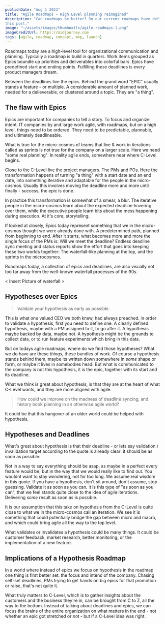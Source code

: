 ```yaml
---
publishDate: "Aug 1 2023"
title: "Agile Roadmaps - High Level planning reimagined"
description: "Can roadmaps be better? Do our current roadmaps have deficiencies? Let's find out in
this post."
image: "~/assets/images/thumbnails/agile-roadmaps-1.png"
imageCreditUrl: https://midjourney.com
tags: [agile, roadmap, concept, mvp, launch]
---
```


Roadmaps today are a high-level tool for organizational communication and planning. Typically a
roadmap is build in quarters. Work items grouped as Epics boundle up priorities and deliverables
into colorful bars. Epics have predefined start and ending points. Fulfilling these deadlines is
every product managers dream.

Between the deadlines live the epics. Behind the grand word "EPIC" usually stands a feature - or
multiple. A considerable amount of planned work, needed for a delieverable, or clustered around a
topic. They are "a thing".

## The flaw with Epics

Epics are important for companies to tell a story. To focus and organize intent. IT companies by
and large work agile, with roadmaps, but on a high level, things need to be ordered. They need to
be predictable, plannable, and ultimately deadlineable.

What is true for the micro-cosmos of teams that live & work in iterations called as sprints is not true
for the company on a larger scale. Here we need "some real planning". In reality agile ends,
somewhere near where C-Level begins.

Close to the C-Level live the project managers. The PMs and POs. Here the transformation happens
of turning "a thing" with a start date and an end date, into something iterative and adaptable for
the people in the micro-cosmos. Usually this involves moving the deadline more and more until
finally - success, the epic is done.

In practice this transformation is somewhat of a smear, a blur. The iterative people in the
micro-cosmos learn about the expected deadline hovering over them, while the executive people
learn bits about the mess happening during execution. At it's core, storytelling.

If looked at closely, Epics today represent something that we in the micro-cosmos thought we were
already done with. A predetermined path, planned from beginning to end. After it starts, what
becomes more and more the single focus of the PMs is: Will we meet the deadline? Endless deadline
sync meeting and status reports show the effort that goes into keeping these two worlds together:
The waterfall-like planning at the top, and the sprints in the microcosmos.

Roadmaps today, a collection of epics and deadlines, are also visually not too far away from the
well-known waterfall processes of the 90s.

< Insert Picture of waterfall >

## Hypotheses over Epics

> Validate your hypothesis as early as possible.

This is what one valued CEO we both knew, had always preached. In order to validate a hypothesis,
first you need to define one. A clearly defined hypothesis, maybe with a PM assigned to it, to go
after it. A hypothesis maybe backed by data, maybe not. A hypothesis might be the grounds to
collect data, or to run feature experiments which bring in this data.

But on todays agile roadmaps, where do we find those hypotheses? What we do have are these
*things*, these bundles of work. Of course a hypothesis stands behind them, maybe its written down
somewhere in *some* shape or form, or maybe it lives in somebodies head. But what is communicated
to the company is not this hypothesis, it is the epic, together with its start and its deadline.

What we think is great about hypothesis, is that they are at the heart of what C-Level wants, and
they are more aligned with agile.

> How could we improve on the madness of deadline syncing, and history book planning in an
> otherwise agile world?

It could be that this hangover of an older world could be helped with hypothesis.

## Hypotheses and Deadlines

What's great about hypothesis is that their deadline - or lets say validation / invalidation
target according to the quote is already clear: it should be as soon as possible.

Not in a way to say everything should be asap, as maybe in a perfect every feature would be, but
in the way that we would really like to find out. You wouldnt want to stay wondering, not for too
long. We assume real wisdom in this quote. If you have a hypothesis, don't sit around, don't
assume, stop guessing. Validate it as soon as you can. It is this type of "as soon as you can",
that we feel stands quite close to the idea of agile iterations. Delivering *some* result as soon
as is possible.

It is our assumption that this take on hypothesis from the C-Level is quite close to what we in
the micro-cosmos call an iteration. We see it is something that could potentially bridge the gap
between micro and macro, and which could bring agile all the way to the top level.

What validates or invalidates a hypothesis could be many things. It could be customer feedback,
market research, better monitoring, or the implementation of a new feature.

## Implications of a Hypothesis Roadmap

In a world where instead of epics we focus on hypothesis in the roadmap one thing is first better
set: the focus and intend of the company. Chasing self-set deadlines, PMs trying to get hands on
big epics for that promotion or raise, that's not quite it.

What truly matters to C-Level, which is to gather insights about the customers and the business
they're in, can be brought from C to Z, all the way to the bottom. Instead of talking about
deadlines and epics, we can focus the brains of the entire organization on what matters in the
end - not whether an epic got stretched or not - but if a C-Level idea was right.
